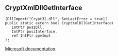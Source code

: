 ## CryptXmlDllGetInterface

```
[DllImport("Crypt32.dll", SetLastError = true)]
public static extern bool CryptXmlDllGetInterface(
   IntPtr pwszDll,
   IntPtr pwszInterface,
   ref IntPtr ppvImpl
);
```

[Microsoft documentation](TODO)
